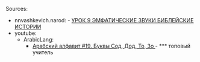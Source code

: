 
Sources:
- nnvashkevich.narod: 
		- [УРОК 9 ЭМФАТИЧЕСКИЕ  ЗВУКИ БИБЛЕЙСКИЕ ИСТОРИИ](http://nnvashkevich.narod.ru/kng/CIMCEM/CeM09.htm)
- youtube: 
	- ArabicLang: 
		- [Арабский алфавит #19. Буквы Сод, Дод, То, Зо ](https://youtu.be/EeqDXxbrKAI) - *** топовый учитель 
